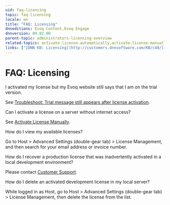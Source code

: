 ```yaml
---
uid: faq-licensing
topic: faq-licensing
locale: en
title: "FAQ: Licensing"
dnneditions: Evoq Content,Evoq Engage
dnnversion: 09.02.00
parent-topic: administrators-licensing-overview
related-topics: activate-license-automatically,activate-license-manually,troubleshooting-licensing
links: ["[DNN KB: Licensing](http://customers.dnnsoftware.com/KB/c48/licensing.aspx)"]
---
```


# FAQ: Licensing

I activated my license but my Evoq website still says that I am on the trial version.

See [Troubleshoot: Trial message still appears after license activation](xref:troubleshooting-licensing).

Can I activate a license on a server without internet access?

See [Activate License Manually](xref:activate-license-manually).

How do I view my available licenses?

Go to Host \> Advanced Settings (double-gear tab) \> License Management, and then search for your email address or invoice number.

How do I recover a production license that was inadvertently activated in a local development environment?

Please contact [Customer Support](http://www.dnnsoftware.com/services/customer-support).

How do I delete an activated development license in my local server?

While logged in as Host, go to Host \> Advanced Settings (double-gear tab) \> License Management, then delete the license from the list.